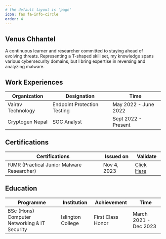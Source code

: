 ```yaml
---
# the default layout is 'page'
icon: fas fa-info-circle
order: 4
---
```


## Venus Chhantel

A continuous learner and researcher committed to staying ahead of evolving threats. Representing a T-shaped skill set, my knowledge spans various cybersecurity domains, but I bring expertise in reversing and analyzing malware.

## Work Experiences

|Organization| Designation | Time |
|--|--|--|
| Vairav Technology | Endpoint Protection Testing | May 2022 - June 2022 |
| Cryptogen Nepal | SOC Analyst | Sept 2022 - Present |

## Certifications

|Certifications| Issued on  | Validate |
|--|--|--|
| PJMR (Practical Junior Malware Researcher) | Nov 4, 2023 | [Click Here](https://www.credential.net/972263eb-7fde-4acd-93ab-568e38077b55#gs.1999s6) |

## Education

| Programme  | Institution | Achievement | Time |
|--|--|--|--|
| BSc (Hons) Computer Networking & IT Security | Islington College | First Class Honor | March 2021 - Dec 2023 |